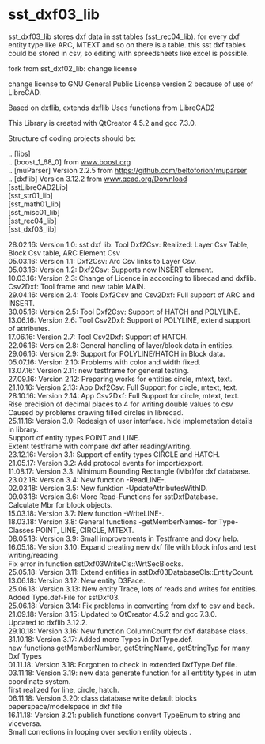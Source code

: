 # sst_dxf03_lib

sst_dxf03_lib stores dxf data in sst tables (sst_rec04_lib).
for every dxf entity type like ARC, MTEXT and so on there is a table.
this sst dxf tables could be stored in csv, so editing with spreedsheets
like excel is possible.

fork from sst_dxf02_lib: change license

change license to GNU General Public License version 2 because of use of LibreCAD.

Based on dxflib, extends dxflib
Uses functions from LibreCAD2

This Library is created with QtCreator 4.5.2 and gcc 7.3.0.

Structure of coding projects should be:

.. [libs]  <BR>
.. [boost_1_68_0]  from www.boost.org <BR>
.. [muParser]  Version 2.2.5 from https://github.com/beltoforion/muparser <BR>
.. [dxflib]  Version 3.12.2 from www.qcad.org/Download <BR>
   [sstLibreCAD2Lib]  <BR>
   [sst_str01_lib]  <BR>
   [sst_math01_lib]  <BR>
   [sst_misc01_lib]  <BR>
   [sst_rec04_lib]  <BR>
   [sst_dxf03_lib]  <BR>

28.02.16: Version 1.0: sst dxf lib: Tool Dxf2Csv: Realized: Layer Csv Table, Block Csv table, ARC Element Csv  <BR>
05.03.16: Version 1.1: Dxf2Csv: Arc Csv links to Layer Csv.  <BR>
05.03.16: Version 1.2: Dxf2Csv: Supports now INSERT element.  <BR>
10.03.16: Version 2.3: Change of Licence in according to librecad and dxflib. <BR>
                       Csv2Dxf: Tool frame and new table MAIN.  <BR>
29.04.16: Version 2.4: Tools Dxf2Csv and Csv2Dxf: Full support of ARC and INSERT.  <BR>
30.05.16: Version 2.5: Tool Dxf2Csv: Support of HATCH and POLYLINE.  <BR>
13.06.16: Version 2.6: Tool Csv2Dxf: Support of POLYLINE, extend support of attributes.  <BR>
17.06.16: Version 2.7: Tool Csv2Dxf: Support of HATCH.  <BR>
22.06.16: Version 2.8: General handling of layer/block data in entities.  <BR>
29.06.16: Version 2.9: Support for POLYLINE/HATCH in Block data.  <BR>
05.07.16: Version 2.10: Problems with color and width fixed.  <BR>
13.07.16: Version 2.11: new testframe for general testing.  <BR>
27.09.16: Version 2.12: Preparing works for entities circle, mtext, text. <BR>
21.10.16: Version 2.13: App Dxf2Csv: Full Support for circle, mtext, text. <BR>
28.10.16: Version 2.14: App Csv2Dxf: Full Support for circle, mtext, text. <BR>
                        Rise precision of decimal places to 4 for writing double values to csv <BR>
                        Caused by problems drawing filled circles in librecad. <BR>
25.11.16: Version 3.0: Redesign of user interface. hide implemetation details in library. <BR>
                       Support of entity types POINT and LINE. <BR>
                       Extent testframe with compare dxf after reading/writing. <BR>
23.12.16: Version 3.1: Support of entity types CIRCLE and HATCH. <BR>
21.05.17: Version 3.2: Add protocol events for import/export. <BR>
11.08.17: Version 3.3: Minimum Bounding Rectangle (Mbr)for dxf database. <BR>
23.02.18: Version 3.4: New function -ReadLINE-. <BR>
02.03.18: Version 3.5: New funktion -UpdateAttributesWithID. <BR>
09.03.18: Version 3.6: More Read-Functions for sstDxfDatabase.  <BR>
                       Calculate Mbr for block objects. <BR>
15.03.18: Version 3.7: New function -WriteLINE-. <BR>
18.03.18: Version 3.8: General functions -getMemberNames- for Type-Classes POINT, LINE, CIRCLE, MTEXT. <BR>
08.05.18: Version 3.9: Small improvements in Testframe and doxy help. <BR>
16.05.18: Version 3.10: Expand creating new dxf file with block infos and test writing/reading. <BR>
                        Fix error in function sstDxf03WriteCls::WrtSecBlocks. <BR>
25.05.18: Version 3.11: Extend entities in sstDxf03DatabaseCls::EntityCount. <BR>
13.06.18: Version 3.12: New entity D3Face. <BR>
25.06.18: Version 3.13: New entity Trace, lots of reads and writes for entities. <BR>
                        Added Type.def-File for sstDxf03. <BR>
25.06.18: Version 3.14: Fix problems in converting from dxf to csv and back. <BR>
21.09.18: Version 3.15: Updated to QtCreator 4.5.2 and gcc 7.3.0. <BR>
                        Updated to dxflib 3.12.2. <BR>
29.10.18: Version 3.16: New function ColumnCount for dxf database class. <BR>
31.10.18: Version 3.17: Added more Types in DxfType.def. <BR>
                        new functions getMemberNumber, getStringName, getStringTyp for many Dxf Types <BR>
01.11.18: Version 3.18: Forgotten to check in extended DxfType.Def file. <BR>
03.11.18: Version 3.19: new data generate function for all entitity types in utm coordinate system. <BR>
                        first realized for line, circle, hatch. <BR>
06.11.18: Version 3.20: class database write default blocks paperspace/modelspace in dxf file <BR>
16.11.18: Version 3.21: publish functions convert TypeEnum to string and viceversa. <BR>
                        Small corrections in looping over section entity objects .<BR>

